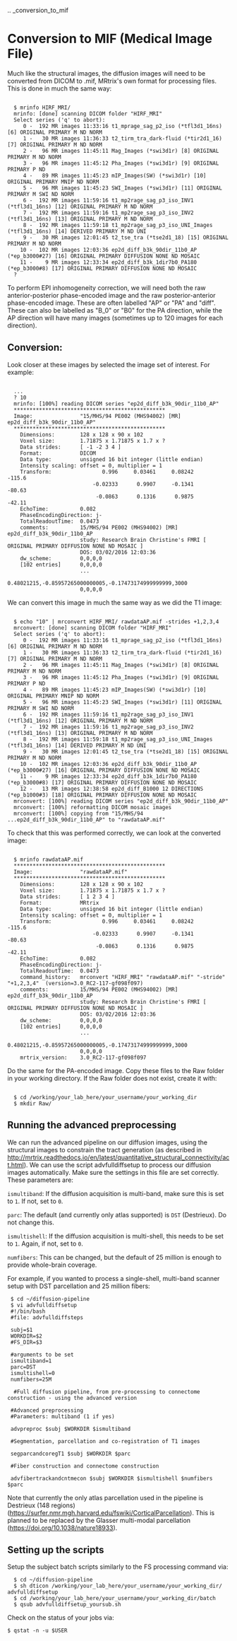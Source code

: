 .. _conversion_to_mif

# Conversion to MIF (Medical Image File)

Much like the structural images, the diffusion images will need to be converted from DICOM to .mif, MRtrix's own format for processing files. This is done in much the same way:

```

  $ mrinfo HIRF_MRI/
  mrinfo: [done] scanning DICOM folder "HIRF_MRI"
  Select series ('q' to abort):
     0 -  192 MR images 11:33:16 t1_mprage_sag_p2_iso (*tfl3d1_16ns) [6] ORIGINAL PRIMARY M ND NORM
     1 -   30 MR images 11:36:33 t2_tirm_tra_dark-fluid (*tir2d1_16) [7] ORIGINAL PRIMARY M ND NORM
     2 -   96 MR images 11:45:11 Mag_Images (*swi3d1r) [8] ORIGINAL PRIMARY M ND NORM
     3 -   96 MR images 11:45:12 Pha_Images (*swi3d1r) [9] ORIGINAL PRIMARY P ND
     4 -   89 MR images 11:45:23 mIP_Images(SW) (*swi3d1r) [10] ORIGINAL PRIMARY MNIP ND NORM
     5 -   96 MR images 11:45:23 SWI_Images (*swi3d1r) [11] ORIGINAL PRIMARY M SWI ND NORM
     6 -  192 MR images 11:59:16 t1_mp2rage_sag_p3_iso_INV1 (*tfl3d1_16ns) [12] ORIGINAL PRIMARY M ND NORM
     7 -  192 MR images 11:59:16 t1_mp2rage_sag_p3_iso_INV2 (*tfl3d1_16ns) [13] ORIGINAL PRIMARY M ND NORM
     8 -  192 MR images 11:59:18 t1_mp2rage_sag_p3_iso_UNI_Images (*tfl3d1_16ns) [14] DERIVED PRIMARY M ND UNI
     9 -   30 MR images 12:01:45 t2_tse_tra (*tse2d1_18) [15] ORIGINAL PRIMARY M ND NORM
    10 -  102 MR images 12:03:36 ep2d_diff_b3k_90dir_11b0_AP (*ep_b3000#27) [16] ORIGINAL PRIMARY DIFFUSION NONE ND MOSAIC
    11 -    9 MR images 12:33:34 ep2d_diff_b3k_1dir7b0_PA180 (*ep_b3000#8) [17] ORIGINAL PRIMARY DIFFUSION NONE ND MOSAIC
  ?

```

To perform EPI inhomogeneity correction, we will need both the raw anterior-posterior phase-encoded image and the raw posterior-anterior phase-encoded image. These are often labelled "AP" or "PA" and "diff". These can also be labelled as "B_0" or "B0" for the PA direction, while the AP direction will have many images (sometimes up to 120 images for each direction).

## Conversion:

Look closer at these images by selected the image set of interest. For example:

```

  ...
  ? 10
  mrinfo: [100%] reading DICOM series "ep2d_diff_b3k_90dir_11b0_AP"
  ************************************************
  Image:               "15/MHS/94 PE002 (MHS94002) [MR] ep2d_diff_b3k_90dir_11b0_AP"
  ************************************************
    Dimensions:        128 x 128 x 90 x 102
    Voxel size:        1.71875 x 1.71875 x 1.7 x ?
    Data strides:      [ -1 -2 3 4 ]
    Format:            DICOM
    Data type:         unsigned 16 bit integer (little endian)
    Intensity scaling: offset = 0, multiplier = 1
    Transform:                0.996     0.03461     0.08242      -115.6
                           -0.02333      0.9907     -0.1341      -80.63
                            -0.0863      0.1316      0.9875      -42.11
    EchoTime:          0.082
    PhaseEncodingDirection: j-
    TotalReadoutTime:  0.0473
    comments:          15/MHS/94 PE002 (MHS94002) [MR] ep2d_diff_b3k_90dir_11b0_AP
                       study: Research Brain Christine's FMRI [ ORIGINAL PRIMARY DIFFUSION NONE ND MOSAIC ]
                       DOS: 03/02/2016 12:03:36
    dw_scheme:         0,0,0,0
    [102 entries]      0,0,0,0
                       ...
                       0.48021215,-0.85957265000000005,-0.17473174999999999,3000
                       0,0,0,0

```

We can convert this image in much the same way as we did the T1 image:

```

  $ echo "10" | mrconvert HIRF_MRI/ rawdataAP.mif -strides +1,2,3,4
  mrconvert: [done] scanning DICOM folder "HIRF_MRI"
  Select series ('q' to abort):
     0 -  192 MR images 11:33:16 t1_mprage_sag_p2_iso (*tfl3d1_16ns) [6] ORIGINAL PRIMARY M ND NORM
     1 -   30 MR images 11:36:33 t2_tirm_tra_dark-fluid (*tir2d1_16) [7] ORIGINAL PRIMARY M ND NORM
     2 -   96 MR images 11:45:11 Mag_Images (*swi3d1r) [8] ORIGINAL PRIMARY M ND NORM
     3 -   96 MR images 11:45:12 Pha_Images (*swi3d1r) [9] ORIGINAL PRIMARY P ND
     4 -   89 MR images 11:45:23 mIP_Images(SW) (*swi3d1r) [10] ORIGINAL PRIMARY MNIP ND NORM
     5 -   96 MR images 11:45:23 SWI_Images (*swi3d1r) [11] ORIGINAL PRIMARY M SWI ND NORM
     6 -  192 MR images 11:59:16 t1_mp2rage_sag_p3_iso_INV1 (*tfl3d1_16ns) [12] ORIGINAL PRIMARY M ND NORM
     7 -  192 MR images 11:59:16 t1_mp2rage_sag_p3_iso_INV2 (*tfl3d1_16ns) [13] ORIGINAL PRIMARY M ND NORM
     8 -  192 MR images 11:59:18 t1_mp2rage_sag_p3_iso_UNI_Images (*tfl3d1_16ns) [14] DERIVED PRIMARY M ND UNI
     9 -   30 MR images 12:01:45 t2_tse_tra (*tse2d1_18) [15] ORIGINAL PRIMARY M ND NORM
    10 -  102 MR images 12:03:36 ep2d_diff_b3k_90dir_11b0_AP (*ep_b3000#27) [16] ORIGINAL PRIMARY DIFFUSION NONE ND MOSAIC
    11 -    9 MR images 12:33:34 ep2d_diff_b3k_1dir7b0_PA180 (*ep_b3000#8) [17] ORIGINAL PRIMARY DIFFUSION NONE ND MOSAIC
    12 -   13 MR images 12:38:58 ep2d_diff_B1000 12 DIRECTIONS (*ep_b1000#3) [18] ORIGINAL PRIMARY DIFFUSION NONE ND MOSAIC
  mrconvert: [100%] reading DICOM series "ep2d_diff_b3k_90dir_11b0_AP"
  mrconvert: [100%] reformatting DICOM mosaic images
  mrconvert: [100%] copying from "15/MHS/94 ...ep2d_diff_b3k_90dir_11b0_AP" to "rawdataAP.mif"

```

To check that this was performed correctly, we can look at the converted image:

```

  $ mrinfo rawdataAP.mif
  ************************************************
  Image:               "rawdataAP.mif"
  ************************************************
    Dimensions:        128 x 128 x 90 x 102
    Voxel size:        1.71875 x 1.71875 x 1.7 x ?
    Data strides:      [ 1 2 3 4 ]
    Format:            MRtrix
    Data type:         unsigned 16 bit integer (little endian)
    Intensity scaling: offset = 0, multiplier = 1
    Transform:                0.996     0.03461     0.08242      -115.6
                           -0.02333      0.9907     -0.1341      -80.63
                            -0.0863      0.1316      0.9875      -42.11
    EchoTime:          0.082
    PhaseEncodingDirection: j-
    TotalReadoutTime:  0.0473
    command_history:   mrconvert "HIRF_MRI" "rawdataAP.mif" "-stride" "+1,2,3,4"  (version=3.0_RC2-117-gf098f097)
    comments:          15/MHS/94 PE002 (MHS94002) [MR] ep2d_diff_b3k_90dir_11b0_AP
                       study: Research Brain Christine's FMRI [ ORIGINAL PRIMARY DIFFUSION NONE ND MOSAIC ]
                       DOS: 03/02/2016 12:03:36
    dw_scheme:         0,0,0,0
    [102 entries]      0,0,0,0
                       ...
                       0.48021215,-0.85957265000000005,-0.17473174999999999,3000
                       0,0,0,0
    mrtrix_version:    3.0_RC2-117-gf098f097

```

Do the same for the PA-encoded image. Copy these files to the Raw folder in your working directory. If the Raw folder does not exist, create it with:

```

  $ cd /working/your_lab_here/your_username/your_working_dir
  $ mkdir Raw/

```

## Running the advanced preprocessing

We can run the advanced pipeline on our diffusion images, using the structural images to constrain the tract generation (as described in http://mrtrix.readthedocs.io/en/latest/quantitative_structural_connectivity/act.html). We can use the script advfulldiffsetup to process our diffusion images automatically. Make sure the settings in this file are set correctly. These parameters are:

`ismultiband`: If the diffusion acquisition is multi-band, make sure this is set to `1`. If not, set to `0`.

`parc`: The default (and currently only atlas supported) is `DST` (Destrieux). Do not change this.

`ismultishell`: If the diffusion acquisition is multi-shell, this needs to be set to `1`. Again, if not, set to `0`.

`numfibers`: This can be changed, but the default of 25 million is enough to provide whole-brain coverage.

For example, if you wanted to process a single-shell, multi-band scanner setup with DST parcellation and 25 million fibers:

``` 
 $ cd ~/diffusion-pipeline
 $ vi advfulldiffsetup
 #!/bin/bash 
 #file: advfulldiffsteps

 subj=$1
 WORKDIR=$2
 #FS_DIR=$3

 #arguments to be set
 ismultiband=1
 parc=DST
 ismultishell=0
 numfibers=25M

  #Full diffusion pipeline, from pre-processing to connectome construction - using the advanced version

 #Advanced preprocessing
 #Parameters: multiband (1 if yes)

 advpreproc $subj $WORKDIR $ismultiband

 #Segmentation, parcellation and co-registration of T1 images

 segparcandcoregT1 $subj $WORKDIR $parc

 #Fiber construction and connectome construction

 advfibertrackandcntmecon $subj $WORKDIR $ismultishell $numfibers $parc

```

Note that currently the only atlas parcellation used in the pipeline is Destrieux (148 regions) (https://surfer.nmr.mgh.harvard.edu/fswiki/CorticalParcellation). This is planned to be replaced by the Glasser multi-modal parcellation (https://doi.org/10.1038/nature18933). 

## Setting up the scripts

Setup the subject batch scripts similarly to the FS processing command via:

```
  $ cd ~/diffusion-pipeline
  $ sh dticon /working/your_lab_here/your_username/your_working_dir/ advfulldiffsetup
  $ cd /working/your_lab_here/your_username/your_working_dir/batch
  $ qsub advfulldiffsetup_yoursub.sh

```

Check on the status of your jobs via:

  `$ qstat -n -u $USER`
  
